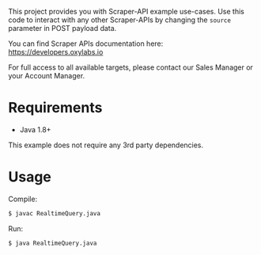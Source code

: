 This project provides you with Scraper-API example use-cases. Use this code to interact with any other Scraper-APIs by changing the `source` parameter in POST payload data.

You can find Scraper APIs documentation here: https://developers.oxylabs.io

For full access to all available targets, please contact our Sales Manager or your Account Manager.

# Requirements

- Java 1.8+

This example does not require any 3rd party dependencies.

# Usage

Compile:
```bash
$ javac RealtimeQuery.java
```

Run:
```bash
$ java RealtimeQuery.java
```
